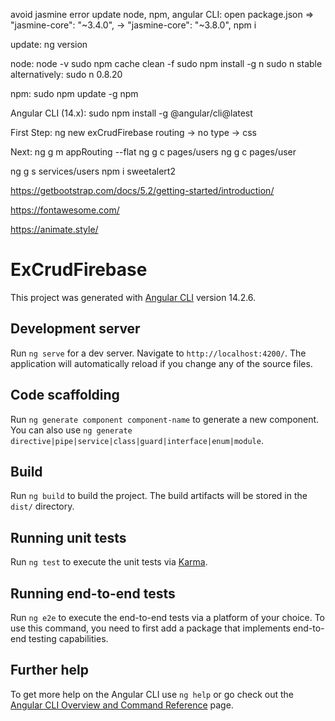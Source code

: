 avoid jasmine error update node, npm, angular CLI:
open package.json => "jasmine-core": "~3.4.0", -> "jasmine-core": "~3.8.0",
npm i

update:
ng version 

node:
node -v
sudo npm cache clean -f
sudo npm install -g n
sudo n stable
alternatively: sudo n 0.8.20

npm:
sudo npm update -g npm

Angular CLI (14.x):
sudo npm install -g @angular/cli@latest

First Step:
ng new exCrudFirebase
routing -> no
type -> css

Next:
ng g m appRouting --flat
ng g c pages/users
ng g c pages/user

ng g s services/users
npm i sweetalert2

https://getbootstrap.com/docs/5.2/getting-started/introduction/
    <link href="https://cdn.jsdelivr.net/npm/bootstrap@5.2.2/dist/css/bootstrap.min.css" rel="stylesheet" integrity="sha384-Zenh87qX5JnK2Jl0vWa8Ck2rdkQ2Bzep5IDxbcnCeuOxjzrPF/et3URy9Bv1WTRi" crossorigin="anonymous">

https://fontawesome.com/
	<script src="https://kit.fontawesome.com/8d37e4c24f.js" crossorigin="anonymous"></script>

https://animate.style/


# ExCrudFirebase

This project was generated with [Angular CLI](https://github.com/angular/angular-cli) version 14.2.6.

## Development server

Run `ng serve` for a dev server. Navigate to `http://localhost:4200/`. The application will automatically reload if you change any of the source files.

## Code scaffolding

Run `ng generate component component-name` to generate a new component. You can also use `ng generate directive|pipe|service|class|guard|interface|enum|module`.

## Build

Run `ng build` to build the project. The build artifacts will be stored in the `dist/` directory.

## Running unit tests

Run `ng test` to execute the unit tests via [Karma](https://karma-runner.github.io).

## Running end-to-end tests

Run `ng e2e` to execute the end-to-end tests via a platform of your choice. To use this command, you need to first add a package that implements end-to-end testing capabilities.

## Further help

To get more help on the Angular CLI use `ng help` or go check out the [Angular CLI Overview and Command Reference](https://angular.io/cli) page.
